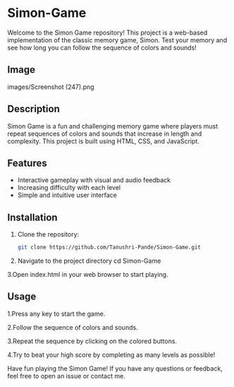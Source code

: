 # Simon-Game
Welcome to the Simon Game repository! This project is a web-based implementation of the classic memory game, Simon. Test your memory and see how long you can follow the sequence of colors and sounds!

## Image
images/Screenshot (247).png

## Description
Simon Game is a fun and challenging memory game where players must repeat sequences of colors and sounds that increase in length and complexity. This project is built using HTML, CSS, and JavaScript.

## Features
- Interactive gameplay with visual and audio feedback
- Increasing difficulty with each level
- Simple and intuitive user interface

## Installation
1. Clone the repository:
   ```bash
   git clone https://github.com/Tanushri-Pande/Simon-Game.git
   
2. Navigate to the project directory
   cd Simon-Game
   
3.Open index.html in your web browser to start playing.

## Usage
1.Press any key to start the game.

2.Follow the sequence of colors and sounds.

3.Repeat the sequence by clicking on the colored buttons.

4.Try to beat your high score by completing as many levels as possible!


Have fun playing the Simon Game! If you have any questions or feedback, feel free to open an issue or contact me.
   
   
   
